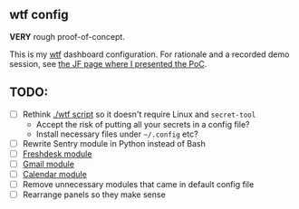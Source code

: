 ## wtf config

**VERY** rough proof-of-concept.

This is my [wtf](https://wtfutil.com/) dashboard configuration. For rationale and a recorded demo session, see [the JF
page where I presented the PoC](https://thermondo.atlassian.net/l/cp/BRMRT6BT).

## TODO:

* [ ] Rethink [./wtf script](wtf) so it doesn't require Linux and `secret-tool`
    * Accept the risk of putting all your secrets in a config file?
    * Install necessary files under `~/.config` etc?
* [ ] Rewrite Sentry module in Python instead of Bash
* [ ] [Freshdesk module](https://developers.freshdesk.com/api/#list_all_tickets)
* [ ] [Gmail module](https://developers.google.com/gmail/api/guides/filtering)
* [ ] [Calendar module](https://wtfutil.com/modules/google/gcal/)
* [ ] Remove unnecessary modules that came in default config file
* [ ] Rearrange panels so they make sense

